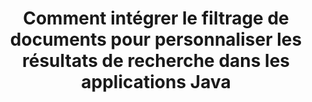 ---
############################# Static ############################
layout: "auto-gen-gist"
draft: false
path: "fr/search/java/filters/txt/"
otherformats: PDF DOC DOT DOCX DOCM DOTX DOTM ODT OTT RTF XLS XLT XLSX XLSM XLSB XLTX XLTM XLA XLAM ODS OTS CSV TSV XML PPT PPS POT PPTX PPTM POTX POTM PPSX PPSM ODP PST OST EML EMLX MSG ONE ZIP XHTML MHTML MD CHM EPUB  FB2 

############################# Head ############################
head_title: "Intégrer le filtrage de documents TXT dans les résultats de recherche via l'API Java ?"
head_description: "L'API Java GroupDocs.Search aide les développeurs de logiciels à ajouter des capacités de recherche de documents TXT et à appliquer le filtrage de documents pour personnaliser les résultats de recherche via l'API Java."

############################# Header ############################
title: "Comment intégrer le filtrage de documents pour personnaliser les résultats de recherche dans les applications Java"
description: "L'API Java GroupDocs.Search permet aux programmeurs d'intégrer des fonctionnalités avancées de recherche de documents TXT ainsi que de personnaliser les résultats de la recherche en définissant le filtrage des documents dans leurs applications Java."

######################### Download Button #######################
button:
    enable: true

############################# About ############################
about:
    enable: true
    title: "Comment intégrer le filtrage de documents pour personnaliser les résultats de recherche dans les applications Java"
    content: |
       Le filtrage de documents est une activité très utile qui permet aux applications logicielles de rechercher et de récupérer des documents dans la séquence de mots pertinente saisie par un utilisateur dans le texte des documents indexés. Un filtre contient un ensemble de règles qui définissent les critères utilisés pour sélectionner les enregistrements. Le filtrage de documents permet aux utilisateurs de limiter leur recherche à une certaine section ou à un type de document particulier, ainsi que de naviguer dans les résultats et de trouver ce qu'ils recherchent. GroupDocs.Search pour Java est une API d'indexation et de recherche de documents hautes performances riche en fonctionnalités qui permet aux développeurs de logiciels de créer des applications capables d'indexer du texte et de rechercher certains des formats de fichiers de documents les plus populaires. Il prend entièrement en charge divers types de documents tels que PDF, HTML, e-mail Outlook, Microsoft Office Word, feuilles de calcul Excel, présentations PowerPoint, Outlook MSG, PST, etc. Il existe différents types de fichiers disponibles pour que l'utilisateur puisse personnaliser les résultats de la recherche, tels que les filtres de chemin de fichier, le filtre d'extension de fichier, le filtre d'attribut et bien d'autres. 

############################# content ############################
steps:
    enable: true
    block:
    - title_left: "Appliquer le filtre de document dans la recherche de txt_documents UPPER via Java"
      content_left: |
       L'API Java GroupDocs.Search aide les développeurs de logiciels à créer des applications puissantes avec des capacités de recherche à l'aide de l'API Java. L'exemple de code Java ci-dessous montre comment appliquer un filtre de document pour rechercher différents types de documents avec seulement quelques lignes de code.

      title_right: "Paramètre de filtre de document dans la recherche de txt_documents UPPER"
      content_right: |
       * Vous devez d'abord spécifier le chemin d'accès au dossier d'index et au dossier de documents.
       * Création d'un index dans le dossier spécifié en appelant l'instance de la classe [Index](https://apireference.groupdocs.com/search/java/com.groupdocs.search/Index#Index(java.lang.String))
       * Indexation des documents du dossier spécifié en appelant la méthode [add](https://apireference.groupdocs.com/search/java/com.groupdocs.search/Index#add(java.lang.String))
       * Création d'un objet d'options de recherche en appelant la classe [earchOptions](https://apireference.groupdocs.com/search/java/com.groupdocs.search.options/SearchOptions)
       * Définir le filtre de document en appelant la méthode [setSearchDocumentFilter](https://apireference.groupdocs.com/search/java/com.groupdocs.search.options/SearchOptions#setSearchDocumentFilter(com.groupdocs.search.options.ISearchDocumentFilter))
       * Commencez à rechercher et à afficher des documents texte si vous en trouvez
        
      gisthash: "6ad4038623777576484491239ce17125"
      gistfile: "set_document_filter_in_search_java.java"

    - title_left: "Combinez les filtres de recherche de documents pour créer un filtre composite via Java"
      content_left: |
        GroupDocs.Search pour Java permet aux programmeurs de logiciels d'ajouter une capacité de recherche avancée et d'appliquer des filtres personnalisés pour la recherche de documents dans leur application Java. Les utilisateurs peuvent créer un filtre composite en combinant différents types de filtres de recherche. Le code Java suivant montre comment combiner des filtres de documents de recherche pour créer un filtre composite à l'aide des opérateurs booléens AND, OR, NOT etc. avec seulement quelques lignes de code.

      title_right: "Créer un filtre composite pour rechercher des fichiers TXT"
      content_right: |
       * Vous devez d'abord spécifier le chemin d'accès au dossier d'index et au dossier de documents.
       * Création d'un filtre composite AND qui renvoie tous les documents FB2 et EPUB contenant le mot "Einstein" dans leur chemin complet
       * Créez filter1 en appelant [SearchDocumentFilter](https://apireference.groupdocs.com/search/java/com.groupdocs.search.options/SearchOptions#setSearchDocumentFilter(com.groupdocs.search.options.ISearchDocumentFilter))
       * Créez filter2 en appelant [SearchDocumentFilter](https://apireference.groupdocs.com/search/java/com.groupdocs.search.options/SearchOptions#setSearchDocumentFilter(com.groupdocs.search.options.ISearchDocumentFilter))
       * Combinez les filtres en appelant la méthode [createAnd](https://apireference.groupdocs.com/search/java/com.groupdocs.search/SearchDocumentFilter#createAnd(com.groupdocs.search.options.ISearchDocumentFilter...))
       * Créez un filtre composite OR qui renvoie tous les documents DOC, DOCX, PDF et tous les documents contenant le mot Einstein dans leur chemin complet
       * Créez un filtre3 en appelant [SearchDocumentFilter](https://apireference.groupdocs.com/search/java/com.groupdocs.search.options/SearchOptions#setSearchDocumentFilter(com.groupdocs.search.options.ISearchDocumentFilter))
       * Créez un filtre4 en appelant [SearchDocumentFilter](https://apireference.groupdocs.com/search/java/com.groupdocs.search.options/SearchOptions#setSearchDocumentFilter(com.groupdocs.search.options.ISearchDocumentFilter))
       * Combinez les filtres en appelant la méthode [createOr](https://apireference.groupdocs.com/search/java/com.groupdocs.search/SearchDocumentFilter#createOr(com.groupdocs.search.options.ISearchDocumentFilter...))
       * Création d'un filtre qui renvoie tous les documents trouvés à l'exception des documents TXT
       * Créez un filtre4 en appelant [SearchDocumentFilter](https://apireference.groupdocs.com/search/java/com.groupdocs.search.options/SearchOptions#setSearchDocumentFilter(com.groupdocs.search.options.ISearchDocumentFilter))
       * Filtre Appy Not en appelant la méthode [createNot](https://apireference.groupdocs.com/search/java/com.groupdocs.search/SearchDocumentFilter#createNot(com.groupdocs.search.options.ISearchDocumentFilter))

      gisthash: "db9ab9384dcacb90c5bbdad98a2d2cba"
      gistfile: "combine_document_filter_in_search_java.java"
      
    - title_left: "Configuration requise"
      content_left: |
       GroupDocs.Search pour Java est pris en charge sur toutes les principales plates-formes et systèmes d'exploitation. Pour un guide complet de la configuration système requise, veuillez visiter [configuration système requise](https://docs.groupdocs.com/search/java/system-requirements/) avant d'exécuter le code ci-dessous, assurez-vous que les conditions préalables suivantes sont installées sur votre système:
         * Systèmes d'exploitation : Microsoft Windows, Linux, MacOS
         * Prise en charge des versions Java : J2SE 7.0 (1.7), J2SE 8.0 (1.8) ou supérieur
         * Obtenez la dernière version de GroupDocs.Search pour les API Java de GroupDocs [Repository](https://repository.groupdocs.com/repo/com/groupdocs/groupdocs-search/)
        
      title_right: "Pourquoi utiliser GroupDocs.Search"
      content_right: |
        * Création d'index de recherche en mémoire ainsi que sur disque.
        * Capacité d'indexation à partir d'un fichier, d'un flux ou d'une structure.
        * Prise en charge de l'indexation des documents protégés par mot de passe.
        * Prise en charge de la fusion de plusieurs index.
        * Filtrer le document lors de l'indexation de la recherche.
        * Prise en charge de la vérification orthographique lors de la recherche.
        * Les caractères mélangés sont entièrement pris en charge
        * Combinaison de différents types de recherche en une seule requête de recherche.
        * Prise en charge des recherches de mots simples et d'expressions régulières
        * Prise en charge complète du remplacement d'alias dans les requêtes de recherche.

demos:
    enable: true
        

more_formats:
    enable: true


back_to_top:
    enable: true
---